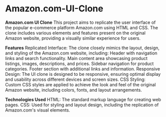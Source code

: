 # Amazon.com-UI-Clone

**Amazon.com UI Clone**
This project aims to replicate the user interface of the popular e-commerce platform Amazon.com using HTML and CSS. The clone includes various elements and features present on the original Amazon website, providing a visually similar experience for users.

**Features**
Replicated Interface: The clone closely mimics the layout, design, and styling of the Amazon.com website, including:
Header with navigation links and search functionality.
Main content area showcasing product listings, images, descriptions, and prices.
Sidebar navigation for product categories.
Footer section with additional links and information.
Responsive Design: The UI clone is designed to be responsive, ensuring optimal display and usability across different devices and screen sizes.
CSS Styling: Custom CSS styles are applied to achieve the look and feel of the original Amazon website, including colors, fonts, and layout arrangements.

**Technologies Used**
HTML: The standard markup language for creating web pages.
CSS: Used for styling and layout design, including the replication of Amazon.com's visual elements.
